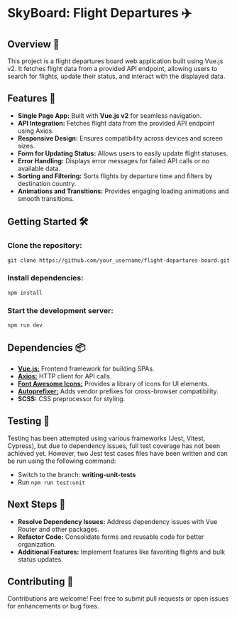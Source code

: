 # SkyBoard: Flight Departures ✈️

## Overview 🌟

This project is a flight departures board web application built using Vue.js v2. It fetches flight data from a provided API endpoint, allowing users to search for flights, update their status, and interact with the displayed data.

## Features 🚀

- **Single Page App:** Built with **Vue.js v2** for seamless navigation.
- **API Integration:** Fetches flight data from the provided API endpoint using Axios.
- **Responsive Design:** Ensures compatibility across devices and screen sizes.
- **Form for Updating Status:** Allows users to easily update flight statuses.
- **Error Handling:** Displays error messages for failed API calls or no available data.
- **Sorting and Filtering:** Sorts flights by departure time and filters by destination country.
- **Animations and Transitions:** Provides engaging loading animations and smooth transitions.

## Getting Started 🛠️

### Clone the repository:

`git clone https://github.com/your_username/flight-departures-board.git`

### Install dependencies:

`npm install`

### Start the development server:

`npm run dev`

## Dependencies 📦

- [**Vue.js:**](https://v2.vuejs.org/) Frontend framework for building SPAs.
- [**Axios:**](https://v2.vuejs.org/v2/cookbook/using-axios-to-consume-apis.html?redirect=true) HTTP client for API calls.
- [**Font Awesome Icons:**](https://fontawesome.com/start) Provides a library of icons for UI elements.
- [**Autoprefixer:**](https://github.com/postcss/autoprefixer) Adds vendor prefixes for cross-browser compatibility.
- **SCSS:** CSS preprocessor for styling.

## Testing 🧪

Testing has been attempted using various frameworks (Jest, Vitest, Cypress), but due to dependency issues, full test coverage has not been achieved yet. However, two Jest test cases files have been written and can be run using the following command:

- Switch to the branch: **writing-unit-tests**
- Run `npm run test:unit`

## Next Steps 🚧

- **Resolve Dependency Issues:** Address dependency issues with Vue Router and other packages.
- **Refactor Code:** Consolidate forms and reusable code for better organization.
- **Additional Features:** Implement features like favoriting flights and bulk status updates.

## Contributing 🤝

Contributions are welcome! Feel free to submit pull requests or open issues for enhancements or bug fixes.
